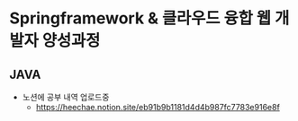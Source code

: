 # Springframework & 클라우드 융합 웹 개발자 양성과정
## JAVA
* 노션에 공부 내역 업로드중 <br>
  - https://heechae.notion.site/eb91b9b1181d4d4b987fc7783e916e8f
